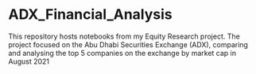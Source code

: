 # ADX_Financial_Analysis

This repository hosts notebooks from my Equity Research project. The project focused on the Abu Dhabi Securities Exchange (ADX), comparing and analysing the top 5 companies on the exchange by market cap in August 2021

